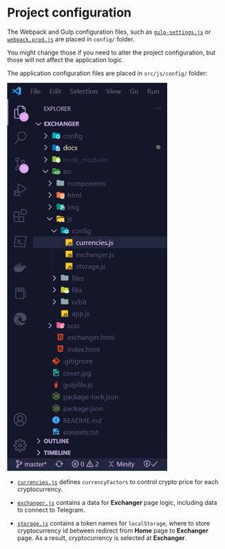 # Project configuration

The Webpack and Gulp configuration files, such as [`gulp-settings.js`](../config/gulp-settings.js) or [`webpack.prod.js`](../config/webpack.prod.js) are placed in `config/` folder.

You might change those if you need to alter the project configuration, but those will not affect the application logic.

The application configuration files are placed in `src/js/config/` folder:

![Config structure](./img/config_structure.png)

- [`currencies.js`](../src/js/config/currencies.js) defines `currencyFactors` to control crypto price for each cryptocurrency.

- [`exchanger.js`](../src/js/config/exchanger.js) contains a data for **Exchanger** page logic, including data to connect to Telegram.

- [`storage.js`](../src/js/config/storage.js) contains a token names for `localStorage`, where to store cryptocurrency id between redirect from **Home** page to **Exchanger** page. As a result, cryptocurrency is selected at **Exchanger**.
